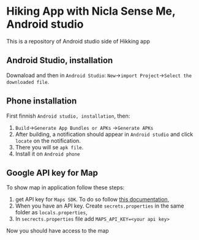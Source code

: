 # Hiking App with Nicla Sense Me, Android studio
This is a repository of Android studio side of Hikking app

## Android Studio, installation
Downaload and then in ``Android Studio``: ``New``->``import Project``->``Select the downloaded file``.

## Phone installation
First finnish ``Android studio, installation``, then:
  1. ``Build``->``Generate App Bundles or APKs`` ->``Generate APKs``
  2. After building, a notification should appear in ``Android studio`` and click ``locate`` on the notification.
  3. There you will se ``apk file``.
  4. Install it on ``Android phone``
## Google API key for Map
To show map in application follow these steps:

1. get API key for ``Maps SDK``. To do so follow [this documentation](https://developers.google.com/maps/get-started),
2. When you have an API key. Create ``secrets.properties`` in the same folder as ``locals.properties``,
3. In ``secrects.properties`` file add ``MAPS_API_KEY=<your api key>``

Now you should have access to the map
